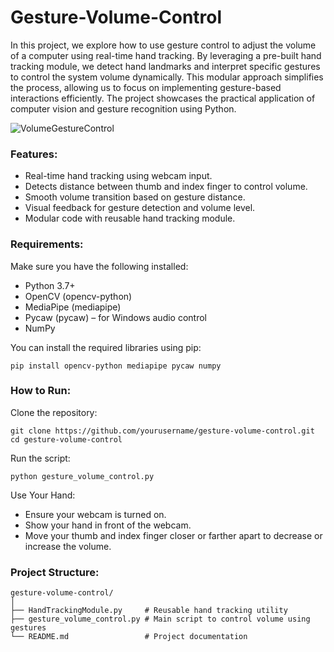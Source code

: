 # Gesture-Volume-Control
In this project, we explore how to use gesture control to adjust the volume of a computer using real-time hand tracking. By leveraging a pre-built hand tracking module, we detect hand landmarks and interpret specific gestures to control the system volume dynamically. This modular approach simplifies the process, allowing us to focus on implementing gesture-based interactions efficiently. The project showcases the practical application of computer vision and gesture recognition using Python.

![VolumeGestureControl](https://github.com/user-attachments/assets/788e2741-e6d9-4cb7-a4a0-53381151b604)


### Features: 
<ul>
  <li>Real-time hand tracking using webcam input.</li>
  <li>Detects distance between thumb and index finger to control volume.</li>
  <li>Smooth volume transition based on gesture distance.</li>
  <li>Visual feedback for gesture detection and volume level.</li>
  <li>Modular code with reusable hand tracking module.</li>
</ul>

### Requirements:

Make sure you have the following installed:
<ul>
  <li>Python 3.7+</li>
  <li>OpenCV (opencv-python)</li>  
  <li>MediaPipe (mediapipe)</li>
  <li>Pycaw (pycaw) – for Windows audio control</li>
  <li>NumPy</li>
</ul>

You can install the required libraries using pip:

    pip install opencv-python mediapipe pycaw numpy

### How to Run: 
Clone the repository:

    git clone https://github.com/yourusername/gesture-volume-control.git
    cd gesture-volume-control

Run the script:

    python gesture_volume_control.py

Use Your Hand:
<ul>
  <li>Ensure your webcam is turned on.</li>
  <li>Show your hand in front of the webcam.</li>
  <li>Move your thumb and index finger closer or farther apart to decrease or increase the volume.</li>
</ul>

### Project Structure:

    gesture-volume-control/
    │
    ├── HandTrackingModule.py     # Reusable hand tracking utility
    ├── gesture_volume_control.py # Main script to control volume using gestures
    └── README.md                 # Project documentation
